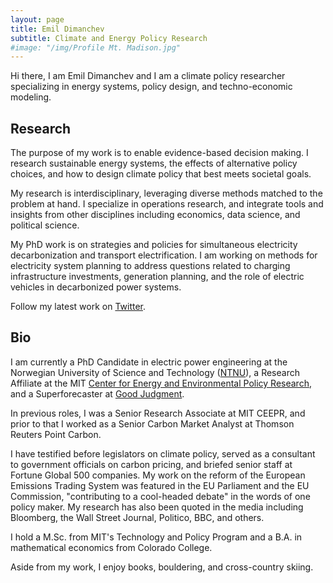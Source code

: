 ```yaml
---
layout: page
title: Emil Dimanchev
subtitle: Climate and Energy Policy Research
#image: "/img/Profile Mt. Madison.jpg"
---
```


Hi there, I am Emil Dimanchev and I am a climate policy researcher specializing in energy systems, policy design, and techno-economic modeling.

## Research

The purpose of my work is to enable evidence-based decision making. I research sustainable energy systems, the effects of alternative policy choices, and how to design climate policy that best meets societal goals. 

My research is interdisciplinary, leveraging diverse methods matched to the problem at hand. I specialize in operations research, and integrate tools and insights from other disciplines including economics, data science, and political science. 

My PhD work is on strategies and policies for simultaneous electricity decarbonization and transport electrification. I am working on methods for electricity system planning to address questions related to charging infrastructure investments, generation planning, and the role of electric vehicles in decarbonized power systems. 

Follow my latest work on [Twitter](https://twitter.com/EmilDimanchev).

## Bio

I am currently a PhD Candidate in electric power engineering at the Norwegian University of Science and Technology ([NTNU](https://www.ntnu.edu/iel/groups/emesp#/view/about)), a Research Affiliate at the MIT [Center for Energy and Environmental Policy Research](https://ceepr.mit.edu/people/dimanchev-emil/), and a Superforecaster at [Good Judgment](https://goodjudgment.com). 

In previous roles, I was a Senior Research Associate at MIT CEEPR, and prior to that I worked as a Senior Carbon Market Analyst at Thomson Reuters Point Carbon.

I have testified before legislators on climate policy, served as a consultant to government officials on carbon pricing, and briefed senior staff at Fortune Global 500 companies. My work on the reform of the European Emissions Trading System was featured in the EU Parliament and the EU Commission, "contributing to a cool-headed debate" in the words of one policy maker. My research has also been quoted in the media including Bloomberg, the Wall Street Journal, Politico, BBC, and others.

I hold a M.Sc. from MIT's Technology and Policy Program and a B.A. in mathematical economics from Colorado College.

Aside from my work, I enjoy books, bouldering, and cross-country skiing.
